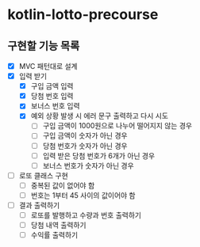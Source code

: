 # kotlin-lotto-precourse

## 구현할 기능 목록
- [x] MVC 패턴대로 설계
- [x] 입력 받기
  - [x] 구입 금액 입력
  - [x] 당첨 번호 입력
  - [x] 보너스 번호 입력
  - [x] 예외 상황 발생 시 에러 문구 출력하고 다시 시도
    - [ ] 구입 금액이 1000원으로 나누어 떨어지지 않는 경우
    - [ ] 구입 금액이 숫자가 아닌 경우
    - [ ] 당첨 번호가 숫자가 아닌 경우
    - [ ] 입력 받은 당첨 번호가 6개가 아닌 경우
    - [ ] 보너스 번호가 숫자가 아닌 경우
- [ ] 로또 클래스 구현
  - [ ] 중복된 값이 없어야 함 
  - [ ] 번호는 1부터 45 사이의 값이어야 함
- [ ] 결과 출력하기
  - [ ] 로또를 발행하고 수량과 번호 출력하기
  - [ ] 당첨 내역 출력하기
  - [ ] 수익률 출력하기